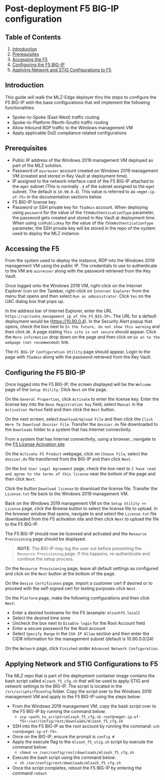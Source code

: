# Post-deployment F5 BIG-IP configuration

## Table of Contents

1. [Introduction](#introduction)
1. [Prerequisites](#prerequisites)
1. [Accessing the F5](#accessing-the-f5)
1. [Configuring the F5 BIG-IP](#configuring-the-f5-big-ip)
1. [Applying Network and STIG Configurations to F5](#applying-network-and-stig-configurations-to-f5)

## Introduction

This guide will walk the MLZ-Edge deployer thru the steps to configure the F5 BIG-IP with the base configurations that will implement the following functionalities:

- Spoke-to-Spoke (East-West) traffic routing
- Spoke-to-Platform (North-South) traffic routing
- Allow Inbound RDP traffic to the Windows management VM
- Apply applicable DoD compliance related configurations

## Prerequisites

- Public IP address of the Windows 2019 management VM deployed as part of the MLZ solution.
- Password of `azureuser` account created on Windows 2019 management VM (created and stored in Key Vault at deployment time).
- IP assigned to the network interface card of the F5 BIG-IP attached to the `mgmt` subnet (This is normally `.4` of the subnet assigned to the `mgmt` subnet. The default is `10.90.0.4`). This value is referred to as `<mgmt-ip-of-f5>` in the documentation sections below.
- F5 BIG-IP license key.
- Password or SSH private key for `f5admin` account. When deploying using `password` for the value of the `f5VmAuthenticationType` parameter, the password gets created and stored in Key Vault at deployment time. When using `sshPublicKey` for the value of the `f5VmAuthenticationType` parameter, the SSH private key will be stored in the repo of the system used to deploy the MLZ instance.

## Accessing the F5

From the system used to deploy the instance, RDP into the Windows 2019 management VM using the public IP. The credentials to use to authenticate to the VM are `azureuser` along with the password retrieved from the Key Vault.

Once logged onto the Windows 2019 VM, right-click on the Internet Explorer icon on the Taskbar, right-click on `Internet Explorer` from the menu that opens and then select `Run as administrator`. Click `Yes` on the UAC dialog box that pops up.

In the address bar of Internet Explorer, enter the URL `https://<private_management_ip_of_the_F5_BIG-IP>`. The URL for a default deployment would be (<https://10.90.0.4>). In the Security Alert popup that opens, check the box next to `In the future, do not show this warning` and then click `OK`.
A page stating `This site is not secure` should appear. Click the `More information` drop down on the page and then click on `Go on to the webpage (not recommended)` link.

The `F5 BIG-IP Configuration Utility` page should appear. Login to the page with `f5admin` along with the password retrieved from the Key Vault.

## Configuring the F5 BIG-IP

Once logged into the F5 BIG-IP, the screen displayed will be the `Welcome` page of the `Setup Utility`. Click `Next` on the page.

On the `General Properties`, click `Activate` to enter the license key. Enter the license key into the `Base Registration Key` field, select `Manual` in the `Activation Method` field and then click the `Next` button.

On the next screen, select `Download/Upload File` and then click the `Click Here To Download Dossier File`. Transfer the `dossier.do` file downloaded to the `Downloads` folder to a system that has Internet connectivity.

From a system that has Internet connectivity, using a browser...navigate to the [F5 License Activation site](https://activate.f5.com/license)

On the `Activate F5 Product` webpage, click on `Choose File`, select the `dossier.do` file transferred from the BIG-IP and then click `Next`.

On the `End User Legal Agreement` page, check the box next to `I have read and agree to the terms of this license` near the bottom of the page and then click `Next`.

Click the button `Download license` to download the license file. Transfer the `License.txt` file back to the Windows 2019 management VM.

Back on the Windows 2019 management VM on the `Setup Utility >> License` page, click the Browse button to select the license file to upload. In the browser window that opens, navigate to and select the `License.txt` file downloaded from the F5 activation site and then click `Next` to upload the file to the F5 BIG-IP.

The F5 BIG-IP should now be licensed and activated and the `Resource Provisioning` page should be displayed.

>**NOTE**: The BIG-IP may log the user out before presenting the `Resource Provisioning` page. If this happens, re-authenticate and continue the setup process.

On the `Resource Provisioning` page, leave all default settings as configured and click on the `Next` button at the bottom of the page.

On the `Device Certificates` page, import a customer cert if desired or to proceed with the self-signed cert for testing purposes click `Next`.

On the `Platform` page, make the following configurations and then click `Next`:

- Enter a desired hostname for the F5 (example: `mlzashf5.local`)
- Select the desired time zone
- Uncheck the box next to `Disable login` for the Root Account field
- Enter a secure password for the Root account
- Select `Specify Range` in the `SSH IP Allow` section and then enter the CIDR information for the management subnet (default is 10.90.0.0/24)

On the `Network` page, click `Finished` under `Advanced Network Configuration`.

## Applying Network and STIG Configurations to F5

The MLZ repo that is part of the deployment container image contains the bash script called `mlzash_f5_cfg.sh` that will be used to apply STIG and network settings to the BIG-IP. The script is located in the `/src/scripts/f5config` folder. Copy the script over to the Windows 2019 management VM and apply to the F5 BIG-IP using the steps below:

- From the Windows 2019 management VM, copy the bash script over to the F5 BIG-IP by running the command below:
  - `scp <path_to_script>\mlzash_f5_cfg.sh root@<mgmt-ip-of-f5>:/var/config/rest/downloads/mlzash_f5_cfg.sh`
- SSH into the F5 BIG-IP as the root account by running the command: `ssh root@<mgmt-ip-of-f5>`.
- Once on the BIG-IP, ensure the prompt is `config #`
- Apply the execute flag to the `mlzash_f5_stig.sh` script by execute the command below:
  - `chmod +x /var/config/rest/downloads/mlzash_f5_cfg.sh`
- Execute the bash script using the command below:
  - `sh /var/config/rest/downloads/mlzash_f5_cfg.sh`
- Once the script completes, reboot the F5 BIG-IP by entering the command `reboot`
